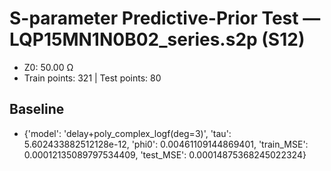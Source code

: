 # S-parameter Predictive-Prior Test — LQP15MN1N0B02_series.s2p (S12)
- Z0: 50.00 Ω
- Train points: 321  |  Test points: 80

## Baseline
- {'model': 'delay+poly_complex_logf(deg=3)', 'tau': 5.602433882512128e-12, 'phi0': 0.00461109144869401, 'train_MSE': 0.00012135089797534409, 'test_MSE': 0.00014875368245022324}
